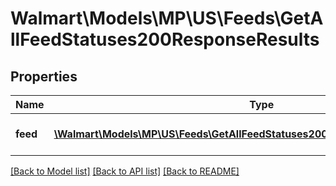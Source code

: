 # Walmart\Models\MP\US\Feeds\GetAllFeedStatuses200ResponseResults

## Properties

Name | Type | Description | Notes
------------ | ------------- | ------------- | -------------
**feed** | [**\Walmart\Models\MP\US\Feeds\GetAllFeedStatuses200ResponseResultsFeedInner[]**](GetAllFeedStatuses200ResponseResultsFeedInner.md) | The feed status results | [optional]


[[Back to Model list]](./) [[Back to API list]](../../../../../README.md#supported-apis) [[Back to README]](../../../../../README.md)
